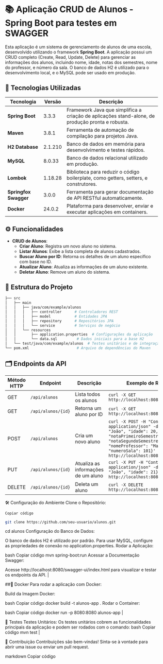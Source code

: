 
# 📚 Aplicação CRUD de Alunos - Spring Boot para testes em SWAGGER

Esta aplicação é um sistema de gerenciamento de alunos de uma escola, desenvolvido utilizando o framework **Spring Boot**. A aplicação possui um CRUD completo (Create, Read, Update, Delete) para gerenciar as informações dos alunos, incluindo nome, idade, notas dos semestres, nome do professor, e número da sala. O banco de dados H2 é utilizado para o desenvolvimento local, e o MySQL pode ser usado em produção.

## 🚀 Tecnologias Utilizadas

| Tecnologia           | Versão       | Descrição                                                                                         |
|----------------------|--------------|---------------------------------------------------------------------------------------------------|
| **Spring Boot**      | 3.3.3        | Framework Java que simplifica a criação de aplicações stand-alone, de produção pronta e robusta.  |
| **Maven**            | 3.8.1        | Ferramenta de automação de compilação para projetos Java.                                         |
| **H2 Database**      | 2.1.210      | Banco de dados em memória para desenvolvimento e testes rápidos.                                  |
| **MySQL**            | 8.0.33       | Banco de dados relacional utilizado em produção.                                                  |
| **Lombok**           | 1.18.28      | Biblioteca para reduzir o código boilerplate, como getters, setters, e construtores.              |
| **Springfox Swagger**| 3.0.0        | Ferramenta para gerar documentação de API RESTful automaticamente.                                |
| **Docker**           | 24.0.2       | Plataforma para desenvolver, enviar e executar aplicações em containers.                          |

## ⚙️ Funcionalidades

- **CRUD de Alunos**:
  - **Criar Aluno**: Registra um novo aluno no sistema.
  - **Listar Alunos**: Exibe a lista completa de alunos cadastrados.
  - **Buscar Aluno por ID**: Retorna os detalhes de um aluno específico com base no ID.
  - **Atualizar Aluno**: Atualiza as informações de um aluno existente.
  - **Deletar Aluno**: Remove um aluno do sistema.

## 📁 Estrutura do Projeto

```bash
├── src
│   ├── main
│   │   ├── java/com/example/alunos
│   │   │   ├── controller      # Controladores REST
│   │   │   ├── model           # Entidades JPA
│   │   │   ├── repository      # Repositórios JPA
│   │   │   └── service         # Serviços de negócio
│   │   └── resources
│   │       ├── application.properties  # Configurações da aplicação
│   │       └── data.sql         # Dados iniciais para a base H2
│   └── test/java/com/example/alunos  # Testes unitários e de integração
└── pom.xml                      # Arquivo de dependências do Maven
```

## 🗂️ Endpoints da API

| Método HTTP | Endpoint            | Descrição                           | Exemplo de Request                                                                                                                                                          |
|-------------|---------------------|-------------------------------------|-----------------------------------------------------------------------------------------------------------------------------------------------------------------------------|
| GET         | `/api/alunos`        | Lista todos os alunos               | `curl -X GET http://localhost:8080/api/alunos`                                                                                                                              |
| GET         | `/api/alunos/{id}`   | Retorna um aluno por ID             | `curl -X GET http://localhost:8080/api/alunos/1`                                                                                                                            |
| POST        | `/api/alunos`        | Cria um novo aluno                  | `curl -X POST -H "Content-Type: application/json" -d '{"nome": "João", "idade": 20, "notaPrimeiroSemestre": 8.5, "notaSegundoSemestre": 9.0, "nomeProfessor": "Maria", "numeroSala": 101}' http://localhost:8080/api/alunos` |
| PUT         | `/api/alunos/{id}`   | Atualiza as informações de um aluno | `curl -X PUT -H "Content-Type: application/json" -d '{"nome": "João", "idade": 21}' http://localhost:8080/api/alunos/1`                                                     |
| DELETE      | `/api/alunos/{id}`   | Deleta um aluno                     | `curl -X DELETE http://localhost:8080/api/alunos/1`                                                                                                                         |



🛠️ Configuração do Ambiente
Clone o Repositório:

```bash
Copiar código

git clone https://github.com/seu-usuario/alunos.git
```

cd alunos
Configuração do Banco de Dados:

O banco de dados H2 é utilizado por padrão. Para usar MySQL, configure as propriedades de conexão no application.properties.
Rodar a Aplicação:

bash
Copiar código
mvn spring-boot:run
Acessar a Documentação Swagger:

Acesse http://localhost:8080/swagger-ui/index.html para visualizar e testar os endpoints da API.
                                                                                                                  |



##🐳 Docker
Para rodar a aplicação com Docker:

Build da Imagem Docker:

bash
Copiar código
docker build -t alunos-app .
Rodar o Container:

bash
Copiar código
docker run -p 8080:8080 alunos-app
                                                                                                                  |



🧪 Testes
Testes Unitários: Os testes unitários cobrem as funcionalidades principais da aplicação e podem ser rodados com o comando:
bash
Copiar código
mvn test
                                                                                                                  |



📝 Contribuição
Contribuições são bem-vindas! Sinta-se à vontade para abrir uma issue ou enviar um pull request.

markdown
Copiar código


